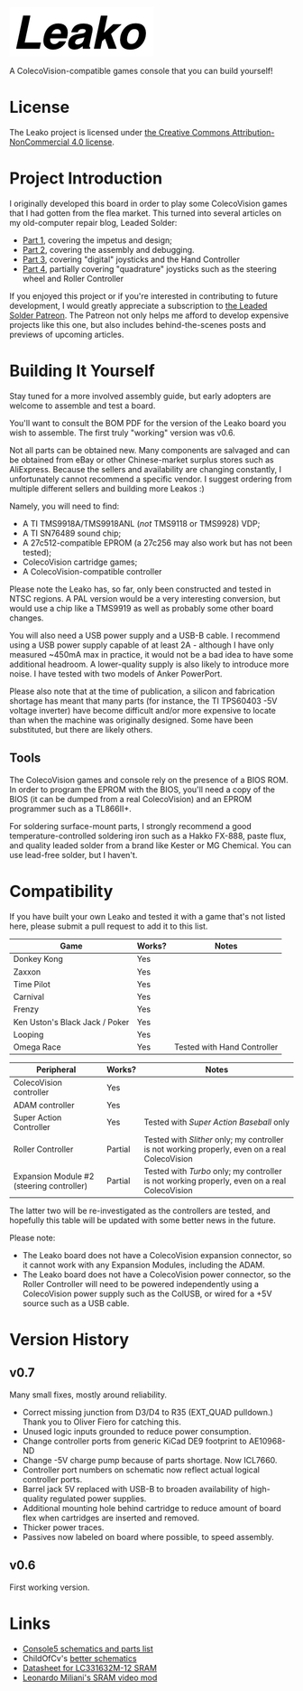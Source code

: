 ![The Leako logo](LeakoLogo.png)

A ColecoVision-compatible games console that you can build yourself!

# License
The Leako project is licensed under [the Creative Commons Attribution-NonCommercial 4.0 license](https://creativecommons.org/licenses/by-nc/4.0/).

# Project Introduction
I originally developed this board in order to play some ColecoVision games that I had gotten from the flea market. This turned into several articles on my old-computer repair blog, Leaded Solder:

 - [Part 1](https://www.leadedsolder.com/2020/02/16/colecovision-diy-part-1.html), covering the impetus and design;
 - [Part 2](https://www.leadedsolder.com/2020/07/10/colecovision-diy-part-2.html), covering the assembly and debugging.
 - [Part 3](https://www.leadedsolder.com/2021/10/14/colecovision-diy-part-3.html), covering "digital" joysticks and the Hand Controller
 - [Part 4](https://www.leadedsolder.com/2021/10/26/colecovision-diy-part-4.html), partially covering "quadrature" joysticks such as the steering wheel and Roller Controller

If you enjoyed this project or if you're interested in contributing to future development, I would greatly appreciate a subscription to [the Leaded Solder Patreon](https://www.patreon.com/leadedsolder). The Patreon not only helps me afford to develop expensive projects like this one, but also includes behind-the-scenes posts and previews of upcoming articles.

# Building It Yourself
Stay tuned for a more involved assembly guide, but early adopters are welcome to assemble and test a board.

You'll want to consult the BOM PDF for the version of the Leako board you wish to assemble. The first truly "working" version was v0.6.

Not all parts can be obtained new. Many components are salvaged and can be obtained from eBay or other Chinese-market surplus stores such as AliExpress. Because the sellers and availability are changing constantly, I unfortunately cannot recommend a specific vendor. I suggest ordering from multiple different sellers and building more Leakos :)

Namely, you will need to find:
 - A TI TMS9918A/TMS9918ANL (_not_ TMS9118 or TMS9928) VDP;
 - A TI SN76489 sound chip;
 - A 27c512-compatible EPROM (a 27c256 may also work but has not been tested);
 - ColecoVision cartridge games;
 - A ColecoVision-compatible controller

Please note the Leako has, so far, only been constructed and tested in NTSC regions. A PAL version would be a very interesting conversion, but would use a chip like a TMS9919 as well as probably some other board changes.

You will also need a USB power supply and a USB-B cable. I recommend using a USB power supply capable of at least 2A - although I have only measured ~450mA max in practice, it would not be a bad idea to have some additional headroom. A lower-quality supply is also likely to introduce more noise. I have tested with two models of Anker PowerPort.

Please also note that at the time of publication, a silicon and fabrication shortage has meant that many parts (for instance, the TI TPS60403 -5V voltage inverter) have become difficult and/or more expensive to locate than when the machine was originally designed. Some have been substituted, but there are likely others.

## Tools
The ColecoVision games and console rely on the presence of a BIOS ROM. In order to program the EPROM with the BIOS, you'll need a copy of the BIOS (it can be dumped from a real ColecoVision) and an EPROM programmer such as a TL866II+.

For soldering surface-mount parts, I strongly recommend a good temperature-controlled soldering iron such as a Hakko FX-888, paste flux, and quality leaded solder from a brand like Kester or MG Chemical. You can use lead-free solder, but I haven't.

# Compatibility
If you have built your own Leako and tested it with a game that's not listed here, please submit a pull request to add it to this list.

| Game          | Works? | Notes |
|---------------|--------|-------|
| Donkey Kong   | Yes    |       |
| Zaxxon        | Yes    |       |
| Time Pilot    | Yes    |       |
| Carnival      | Yes    |       |
| Frenzy        | Yes    |       |
| Ken Uston's Black Jack / Poker | Yes    |       |
| Looping 	| Yes	 |	 |
| Omega Race	| Yes	 | Tested with Hand Controller |

| Peripheral    | Works? | Notes |
|---------------|--------|-------|
| ColecoVision controller | Yes | |
| ADAM controller | Yes | |
| Super Action Controller | Yes | Tested with _Super Action Baseball_ only |
| Roller Controller | Partial | Tested with _Slither_ only; my controller is not working properly, even on a real ColecoVision |
| Expansion Module #2 (steering controller) | Partial | Tested with _Turbo_ only; my controller is not working properly, even on a real ColecoVision |

The latter two will be re-investigated as the controllers are tested, and hopefully this table will be updated with some better news in the future.

Please note:
 * The Leako board does not have a ColecoVision expansion connector, so it cannot work with any Expansion Modules, including the ADAM.
 * The Leako board does not have a ColecoVision power connector, so the Roller Controller will need to be powered independently using a ColecoVision power supply such as the ColUSB, or wired for a +5V source such as a USB cable.

# Version History
## v0.7
Many small fixes, mostly around reliability.
 * Correct missing junction from D3/D4 to R35 (EXT_QUAD pulldown.) Thank you to Oliver Fiero for catching this.
 * Unused logic inputs grounded to reduce power consumption.
 * Change controller ports from generic KiCad DE9 footprint to AE10968-ND
 * Change -5V charge pump because of parts shortage. Now ICL7660.
 * Controller port numbers on schematic now reflect actual logical controller ports.
 * Barrel jack 5V replaced with USB-B to broaden availability of high-quality regulated power supplies.
 * Additional mounting hole behind cartridge to reduce amount of board flex when cartridges are inserted and removed.
 * Thicker power traces.
 * Passives now labeled on board where possible, to speed assembly.

## v0.6
First working version.

# Links
 - [Console5 schematics and parts list](https://console5.com/wiki/Colecovision)
 - ChildOfCv's [better schematics](https://atariage.com/forums/topic/285656-new-colecovision-schematics/)
 - [Datasheet for LC331632M-12 SRAM](https://www.datasheet4u.com/datasheet-pdf/Sanyo/LC331632M-12/pdf.php?id=391797)
 - [Leonardo Miliani's SRAM video mod](https://www.leonardomiliani.com/en/2019/lm80c-tms9918a/)
